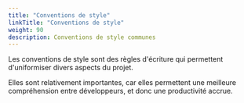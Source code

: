 ```yaml
---
title: "Conventions de style"
linkTitle: "Conventions de style"
weight: 90
description: Conventions de style communes
---
```


Les conventions de style sont des règles d'écriture qui permettent d'uniformiser divers aspects du projet.

Elles sont relativement importantes, car elles permettent une meilleure compréhension entre développeurs, et donc une productivité accrue.
